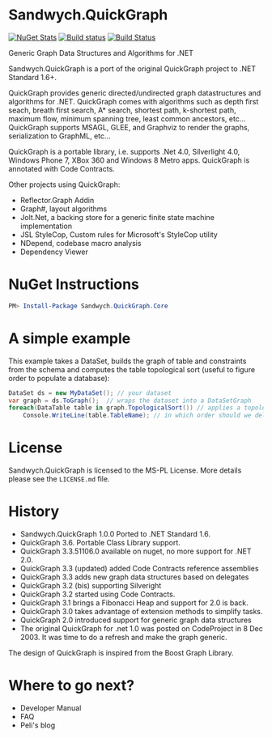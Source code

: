 # Sandwych.QuickGraph

[![NuGet Stats](https://img.shields.io/nuget/v/Sandwych.QuickGraph.Core.svg)](https://www.nuget.org/packages/Sandwych.QuickGraph.Core) 
[![Build status](https://ci.appveyor.com/api/projects/status/bot7355f3eqedefj?svg=true)](https://ci.appveyor.com/project/oldrev/sandwych-quickgraph)
[![Build Status](https://travis-ci.org/oldrev/Sandwych.QuickGraph.svg?branch=master)](https://travis-ci.org/oldrev/Sandwych.QuickGraph)

Generic Graph Data Structures and Algorithms for .NET

Sandwych.QuickGraph is a port of the original QuickGraph project to .NET Standard 1.6+.

QuickGraph provides generic directed/undirected graph datastructures and algorithms for .NET. QuickGraph comes with algorithms such as depth first seach, breath first search, A* search, shortest path, k-shortest path, maximum flow, minimum spanning tree, least common ancestors, etc... QuickGraph supports MSAGL, GLEE, and Graphviz to render the graphs, serialization to GraphML, etc...

QuickGraph is a portable library, i.e. supports .Net 4.0, Silverlight 4.0, Windows Phone 7, XBox 360 and Windows 8 Metro apps. QuickGraph is annotated with Code Contracts.

Other projects using QuickGraph:

* Reflector.Graph Addin
* Graph#, layout algorithms
* Jolt.Net, a backing store for a generic finite state machine implementation
* JSL StyleCop, Custom rules for Microsoft's StyleCop utility
* NDepend, codebase macro analysis
* Dependency Viewer

# NuGet Instructions

```powershell
PM> Install-Package Sandwych.QuickGraph.Core
```

# A simple example
This example takes a DataSet, builds the graph of table and constraints from the schema and computes the table topological sort (useful to figure order to populate a database):

```csharp
DataSet ds = new MyDataSet(); // your dataset
var graph = ds.ToGraph();  // wraps the dataset into a DataSetGraph
foreach(DataTable table in graph.TopologicalSort()) // applies a topological sort to the dataset graph
    Console.WriteLine(table.TableName); // in which order should we delete the tables?
```

# License

Sandwych.QuickGraph is licensed to the MS-PL License. More details please see the `LICENSE.md` file.

# History

* Sandwych.QuickGraph 1.0.0 Ported to .NET Standard 1.6.
* QuickGraph 3.6. Portable Class Library support.
* QuickGraph 3.3.51106.0 available on nuget, no more support for .NET 2.0.
* QuickGraph 3.3 (updated) added Code Contracts reference assemblies
* QuickGraph 3.3 adds new graph data structures based on delegates
* QuickGraph 3.2 (bis) supporting Silveright
* QuickGraph 3.2 started using Code Contracts.
* QuickGraph 3.1 brings a Fibonacci Heap and support for 2.0 is back.
* QuickGraph 3.0 takes advantage of extension methods to simplify tasks.
* QuickGraph 2.0 introduced support for generic graph data structures
* The original QuickGraph for .net 1.0 was posted on CodeProject in 8 Dec 2003. It was time to do a refresh and make the graph generic.


The design of QuickGraph is inspired from the Boost Graph Library.

# Where to go next?

* Developer Manual
* FAQ
* Peli's blog
